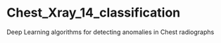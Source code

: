 # Chest_Xray_14_classification
Deep Learning algorithms for detecting anomalies in Chest radiographs
